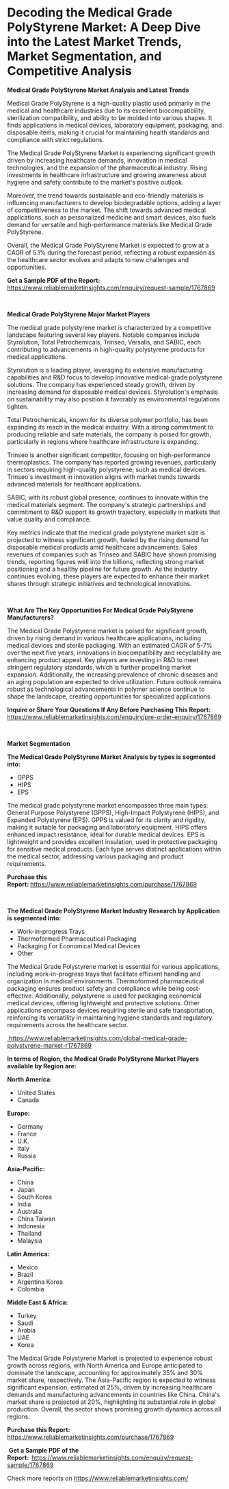 <p><h1>Decoding the Medical Grade PolyStyrene Market: A Deep Dive into the Latest Market Trends, Market Segmentation, and Competitive Analysis</h1></p><p><strong>Medical Grade PolyStyrene Market Analysis and Latest Trends</strong></p>
<p><p>Medical Grade PolyStyrene is a high-quality plastic used primarily in the medical and healthcare industries due to its excellent biocompatibility, sterilization compatibility, and ability to be molded into various shapes. It finds applications in medical devices, laboratory equipment, packaging, and disposable items, making it crucial for maintaining health standards and compliance with strict regulations.</p><p>The Medical Grade PolyStyrene Market is experiencing significant growth driven by increasing healthcare demands, innovation in medical technologies, and the expansion of the pharmaceutical industry. Rising investments in healthcare infrastructure and growing awareness about hygiene and safety contribute to the market's positive outlook. </p><p>Moreover, the trend towards sustainable and eco-friendly materials is influencing manufacturers to develop biodegradable options, adding a layer of competitiveness to the market. The shift towards advanced medical applications, such as personalized medicine and smart devices, also fuels demand for versatile and high-performance materials like Medical Grade PolyStyrene. </p><p>Overall, the Medical Grade PolyStyrene Market is expected to grow at a CAGR of 5.1% during the forecast period, reflecting a robust expansion as the healthcare sector evolves and adapts to new challenges and opportunities.</p></p>
<p><strong>Get a Sample PDF of the Report:&nbsp;</strong> <a href="https://www.reliablemarketinsights.com/enquiry/request-sample/1767869?utm_campaign=1512&utm_medium=2&utm_source=Github&utm_content=ia&utm_term=02022025&utm_id=medical-grade-polystyrene">https://www.reliablemarketinsights.com/enquiry/request-sample/1767869</a></p>
<p>&nbsp;</p>
<p><strong>Medical Grade PolyStyrene Major Market Players</strong></p>
<p><p>The medical grade polystyrene market is characterized by a competitive landscape featuring several key players. Notable companies include Styrolution, Total Petrochemicals, Trinseo, Versalis, and SABIC, each contributing to advancements in high-quality polystyrene products for medical applications.</p><p>Styrolution is a leading player, leveraging its extensive manufacturing capabilities and R&D focus to develop innovative medical-grade polystyrene solutions. The company has experienced steady growth, driven by increasing demand for disposable medical devices. Styrolution's emphasis on sustainability may also position it favorably as environmental regulations tighten.</p><p>Total Petrochemicals, known for its diverse polymer portfolio, has been expanding its reach in the medical industry. With a strong commitment to producing reliable and safe materials, the company is poised for growth, particularly in regions where healthcare infrastructure is expanding.</p><p>Trinseo is another significant competitor, focusing on high-performance thermoplastics. The company has reported growing revenues, particularly in sectors requiring high-quality polystyrene, such as medical devices. Trinseo's investment in innovation aligns with market trends towards advanced materials for healthcare applications.</p><p>SABIC, with its robust global presence, continues to innovate within the medical materials segment. The company's strategic partnerships and commitment to R&D support its growth trajectory, especially in markets that value quality and compliance.</p><p>Key metrics indicate that the medical grade polystyrene market size is projected to witness significant growth, fueled by the rising demand for disposable medical products amid healthcare advancements. Sales revenues of companies such as Trinseo and SABIC have shown promising trends, reporting figures well into the billions, reflecting strong market positioning and a healthy pipeline for future growth. As the industry continues evolving, these players are expected to enhance their market shares through strategic initiatives and technological innovations.</p></p>
<p>&nbsp;</p>
<p><strong>What Are The Key Opportunities For Medical Grade PolyStyrene Manufacturers?</strong></p>
<p><p>The Medical Grade Polystyrene market is poised for significant growth, driven by rising demand in various healthcare applications, including medical devices and sterile packaging. With an estimated CAGR of 5-7% over the next five years, innovations in biocompatibility and recyclability are enhancing product appeal. Key players are investing in R&D to meet stringent regulatory standards, which is further propelling market expansion. Additionally, the increasing prevalence of chronic diseases and an aging population are expected to drive utilization. Future outlook remains robust as technological advancements in polymer science continue to shape the landscape, creating opportunities for specialized applications.</p></p>
<p><strong>Inquire or Share Your Questions If Any Before Purchasing This Report:</strong> <a href="https://www.reliablemarketinsights.com/enquiry/pre-order-enquiry/1767869?utm_campaign=1512&utm_medium=2&utm_source=Github&utm_content=ia&utm_term=02022025&utm_id=medical-grade-polystyrene">https://www.reliablemarketinsights.com/enquiry/pre-order-enquiry/1767869</a></p>
<p>&nbsp;</p>
<p><strong>Market Segmentation</strong></p>
<p><strong>The Medical Grade PolyStyrene Market Analysis by types is segmented into:</strong></p>
<p><ul><li>GPPS</li><li>HIPS</li><li>EPS</li></ul></p>
<p><p>The medical grade polystyrene market encompasses three main types: General Purpose Polystyrene (GPPS), High-Impact Polystyrene (HIPS), and Expanded Polystyrene (EPS). GPPS is valued for its clarity and rigidity, making it suitable for packaging and laboratory equipment. HIPS offers enhanced impact resistance, ideal for durable medical devices. EPS is lightweight and provides excellent insulation, used in protective packaging for sensitive medical products. Each type serves distinct applications within the medical sector, addressing various packaging and product requirements.</p></p>
<p><strong>Purchase this Report:&nbsp;</strong><a href="https://www.reliablemarketinsights.com/purchase/1767869?utm_campaign=1512&utm_medium=2&utm_source=Github&utm_content=ia&utm_term=02022025&utm_id=medical-grade-polystyrene">https://www.reliablemarketinsights.com/purchase/1767869</a></p>
<p>&nbsp;</p>
<p><strong>The Medical Grade PolyStyrene Market Industry Research by Application is segmented into:</strong></p>
<p><ul><li>Work-in-progress Trays</li><li>Thermoformed Pharmaceutical Packaging</li><li>Packaging For Economical Medical Devices</li><li>Other</li></ul></p>
<p><p>The Medical Grade Polystyrene market is essential for various applications, including work-in-progress trays that facilitate efficient handling and organization in medical environments. Thermoformed pharmaceutical packaging ensures product safety and compliance while being cost-effective. Additionally, polystyrene is used for packaging economical medical devices, offering lightweight and protective solutions. Other applications encompass devices requiring sterile and safe transportation, reinforcing its versatility in maintaining hygiene standards and regulatory requirements across the healthcare sector.</p></p>
<p><a href="https://www.reliablemarketinsights.com/global-medical-grade-polystyrene-market-r1767869?utm_campaign=1512&utm_medium=2&utm_source=Github&utm_content=ia&utm_term=02022025&utm_id=medical-grade-polystyrene">&nbsp;https://www.reliablemarketinsights.com/global-medical-grade-polystyrene-market-r1767869</a></p>
<p><strong>In terms of Region, the Medical Grade PolyStyrene Market Players available by Region are:</strong></p>
<p>
    <p> <strong> North America: </strong>
        <ul>
            <li>United States</li>
            <li>Canada</li>
        </ul>
        </p> 
    <p> <strong> Europe: </strong>
        <ul>
            <li>Germany</li>
            <li>France</li>
            <li>U.K.</li>
            <li>Italy</li>
            <li>Russia</li>
        </ul>
        </p> 
    <p> <strong> Asia-Pacific: </strong>
        <ul>
            <li>China</li>
            <li>Japan</li>
            <li>South Korea</li>
            <li>India</li>
            <li>Australia</li>
            <li>China Taiwan</li>
            <li>Indonesia</li>
            <li>Thailand</li>
            <li>Malaysia</li>
        </ul>
        </p> 
    <p> <strong> Latin America: </strong>
        <ul>
            <li>Mexico</li>
            <li>Brazil</li>
            <li>Argentina Korea</li>
            <li>Colombia</li>
        </ul>
        </p> 
    <p> <strong> Middle East & Africa: </strong>
        <ul>
            <li>Turkey</li>
            <li>Saudi</li>
            <li>Arabia</li>
            <li>UAE</li>
            <li>Korea</li>
        </ul>
    </p>
    </p>
<p><p>The Medical Grade Polystyrene Market is projected to experience robust growth across regions, with North America and Europe anticipated to dominate the landscape, accounting for approximately 35% and 30% market share, respectively. The Asia-Pacific region is expected to witness significant expansion, estimated at 25%, driven by increasing healthcare demands and manufacturing advancements in countries like China. China's market share is projected at 20%, highlighting its substantial role in global production. Overall, the sector shows promising growth dynamics across all regions.</p></p>
<p><strong>Purchase this Report: </strong><a href="https://www.reliablemarketinsights.com/purchase/1767869?utm_campaign=1512&utm_medium=2&utm_source=Github&utm_content=ia&utm_term=02022025&utm_id=medical-grade-polystyrene">https://www.reliablemarketinsights.com/purchase/1767869</a></p>
<p>&nbsp;<strong>Get a Sample PDF of the Report:&nbsp;&nbsp;</strong><a href="https://www.reliablemarketinsights.com/enquiry/request-sample/1767869?utm_campaign=1512&utm_medium=2&utm_source=Github&utm_content=ia&utm_term=02022025&utm_id=medical-grade-polystyrene">https://www.reliablemarketinsights.com/enquiry/request-sample/1767869</a></p>
<p><strong></strong></p>
<p>Check more reports on <a href="https://www.reliablemarketinsights.com/?utm_campaign=1512&utm_medium=2&utm_source=Github&utm_content=ia&utm_term=02022025&utm_id=medical-grade-polystyrene">https://www.reliablemarketinsights.com/</a></p>